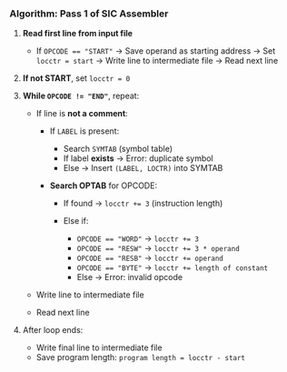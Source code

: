 ### **Algorithm: Pass 1 of SIC Assembler**

1. **Read first line from input file**

   * If `OPCODE == "START"`
     → Save operand as starting address
     → Set `locctr = start`
     → Write line to intermediate file
     → Read next line

2. **If not START**, set `locctr = 0`

3. **While `OPCODE != "END"`**, repeat:

   * If line is **not a comment**:

     * If `LABEL` is present:

       * Search `SYMTAB` (symbol table)
       * If label **exists** → Error: duplicate symbol
       * Else → Insert `(LABEL, LOCTR)` into SYMTAB

     * **Search OPTAB** for OPCODE:

       * If found → `locctr += 3` (instruction length)
       * Else if:

         * `OPCODE == "WORD"` → `locctr += 3`
         * `OPCODE == "RESW"` → `locctr += 3 * operand`
         * `OPCODE == "RESB"` → `locctr += operand`
         * `OPCODE == "BYTE"` → `locctr += length of constant`
         * Else → Error: invalid opcode

   * Write line to intermediate file

   * Read next line

4. After loop ends:

   * Write final line to intermediate file
   * Save program length: `program length = locctr - start`